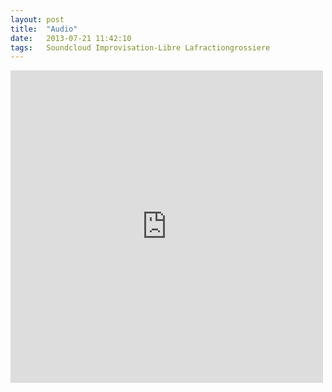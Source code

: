 ```yaml
---
layout: post
title:  "Audio"
date:   2013-07-21 11:42:10
tags:   Soundcloud Improvisation-Libre Lafractiongrossiere
---
```


<p><iframe src="https://w.soundcloud.com/player/?url=http%3A%2F%2Fapi.soundcloud.com%2Ftracks%2F101952530&amp;visual=true&amp;liking=false&amp;sharing=false&amp;auto_play=false&amp;show_comments=false&amp;continuous_play=false&amp;origin=tumblr" frameborder="0" allowtransparency="true" class="soundcloud_audio_player" width="500" height="500"></iframe></p>
